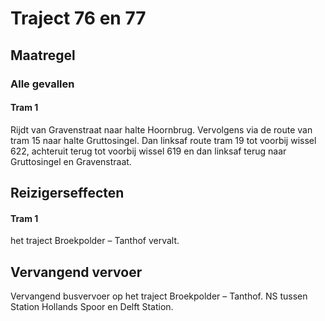 # Traject 76 en 77
## Maatregel
### Alle gevallen

#### Tram 1
Rijdt van Gravenstraat naar halte Hoornbrug. Vervolgens via de route van tram 15 naar halte Gruttosingel. Dan linksaf route tram 19 tot voorbij wissel 622, achteruit terug tot voorbij wissel 619 en dan linksaf terug naar Gruttosingel en Gravenstraat.

## Reizigerseffecten

#### Tram 1
het traject Broekpolder – Tanthof vervalt.

## Vervangend vervoer
Vervangend busvervoer op het traject Broekpolder – Tanthof.
NS tussen Station Hollands Spoor en Delft Station.

